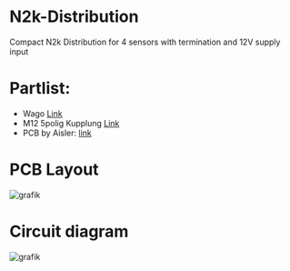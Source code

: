 # N2k-Distribution

Compact N2k Distribution for 4 sensors with termination and 12V supply input

# Partlist:

- Wago [Link](https://www.reichelt.de/index.html?ACTION=446&LA=446&nbc=1&q=wago%20236-405)
- M12 5polig Kupplung [Link](https://www.reichelt.de/einbausteckverbinder-m12-5-pol-kupplung-lut-1221-t9cp05-p223035.html?CCOUNTRY=445&LANGUAGE=de&nbc=1&&r=1)
- PCB by Aisler: [link](https://aisler.net/p/IOIVSRCU)

# PCB Layout

![grafik](https://github.com/gerryvel/N2k-Distribution/assets/17195231/d91618b4-8090-4968-949f-54d8359c2f19)

# Circuit diagram

![grafik](https://github.com/gerryvel/N2k-Distribution/assets/17195231/2ca998d7-94f0-4c44-a827-042b4bbdf539)

